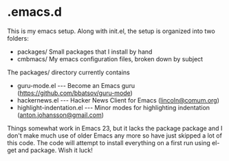 .emacs.d
========

This is my emacs setup.  Along with init.el, the setup is organized into two folders:

* packages/ Small packages that I install by hand
* cmbmacs/ My emacs configuration files, broken down by subject

The packages/ directory currently contains

* guru-mode.el --- Become an Emacs guru (https://github.com/bbatsov/guru-mode)
* hackernews.el --- Hacker News Client for Emacs (lincoln@comum.org)
* highlight-indentation.el --- Minor modes for highlighting indentation (anton.johansson@gmail.com)

Things somewhat work in Emacs 23, but it lacks the package package and I don't make much use of older Emacs any more so have just skipped a lot of this code.  The code will attempt to install everything on a first run using el-get and package.  Wish it luck!